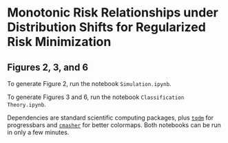 # Monotonic Risk Relationships under Distribution Shifts for Regularized Risk Minimization

## Figures 2, 3, and 6

To generate Figure 2, run the notebook `Simulation.ipynb`.

To generate Figures 3 and 6, run the notebook `Classification Theory.ipynb`.

Dependencies are standard scientific computing packages, plus [`tqdm`](https://github.com/tqdm/tqdm) for progressbars and [`cmasher`](https://cmasher.readthedocs.io/) for better colormaps. Both notebooks can be run in only a few minutes.